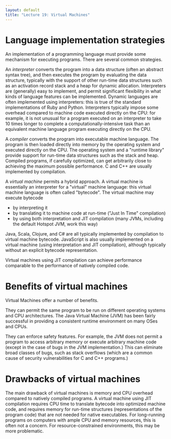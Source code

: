 ```yaml
---
layout: default
title: "Lecture 19: Virtual Machines"
---
```


# Language implementation strategies

An implementation of a programming language must provide some mechanism for executing programs.  There are several common strategies.

An *interpreter* converts the program into a data structure (often an abstract syntax tree), and then executes the program by evaluating the data structure, typically with the support of other run-time data structures such as an activation record stack and a heap for dynamic allocation.  Interpreters are (generally) easy to implement, and permit significant flexibility in what kinds of language features can be implemented.  Dynamic languages are often implemented using interpreters: this is true of the standard implementations of Ruby and Python.  Interpreters typically impose some overhead compared to machine code executed directly on the CPU: for example, it is not unusual for a program executed on an interpreter to take 10 times longer to complete a computationally-intensive task than an equivalent machine language program executing directly on the CPU.

A *compiler* converts the program into executable machine language.  The program is then loaded directly into memory by the operating system and executed directly on the CPU.  The operating system and a "runtime library" provide support for run-time data structures such as the stack and heap.  Compiled programs, if carefully optimized, can get arbitrarily close to achieving the maximum possible performance.  C and C++ are usually implemented by compilation.

A *virtual machine* permits a hybrid approach.  A virtual machine is essentially an interpreter for a "virtual" machine language: this virtual machine language is often called "bytecode".  The virtual machine may execute bytecode

* by interpreting it
* by translating it to machine code at run-time ("Just In Time" compilation)
* by using both interpretation and JIT compilation (many JVMs, including the default Hotspot JVM, work this way)

Java, Scala, Clojure, and C# are all typically implemented by compilation to virtual machine bytecode.  JavaScript is also usually implemented on a virtual machine (using interpretation and JIT compilation), although typically without an explicit bytecode representation.

Virtual machines using JIT compilation can achieve performance comparable to the performance of natively compiled code.

# Benefits of virtual machines

Virtual Machines offer a number of benefits.

They can permit the same program to be run on different operating systems and CPU architectures.  The Java Virtual Machine (JVM) has been fairly successful in providing a consistent runtime environment on many OSes and CPUs.

They can enforce safety features.  For example, the JVM does not permit a program to access arbitrary memory or execute arbitrary machine code (except in the case of bugs in the JVM implementation.)  This can eliminate broad classes of bugs, such as stack overflows (which are a common cause of security vulnerabilities for C and C++ programs.)

# Drawbacks of virtual machines

The main drawback of virtual machines is memory and CPU overhead compared to natively compiled programs.  A virtual machine using JIT compilation requires CPU time to translate bytecode into optimized machine code, and requires memory for run-time structures (representations of the program code) that are not needed for native executables.  For long-running programs on computers with ample CPU and memory resources, this is often not a concern.  For resource-constrained environments, this may be more problematic.

<!-- vim:set wrap: ­-->
<!-- vim:set linebreak: -->
<!-- vim:set nolist: -->
